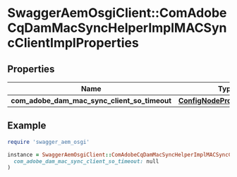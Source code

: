 # SwaggerAemOsgiClient::ComAdobeCqDamMacSyncHelperImplMACSyncClientImplProperties

## Properties

| Name | Type | Description | Notes |
| ---- | ---- | ----------- | ----- |
| **com_adobe_dam_mac_sync_client_so_timeout** | [**ConfigNodePropertyInteger**](ConfigNodePropertyInteger.md) |  | [optional] |

## Example

```ruby
require 'swagger_aem_osgi'

instance = SwaggerAemOsgiClient::ComAdobeCqDamMacSyncHelperImplMACSyncClientImplProperties.new(
  com_adobe_dam_mac_sync_client_so_timeout: null
)
```


